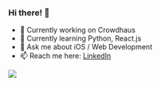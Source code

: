 ### Hi there! 👀
- 🔭 Currently working on Crowdhaus
- 🌱 Currently learning Python, React.js
- 💬 Ask me about iOS / Web Development
- 📫 Reach me here: [LinkedIn](https://www.linkedin.com/in/mitk8)

![](https://komarev.com/ghpvc/?username=andrey-mitko&color=52b788&style=for-the-badge)
<!--
**andrey-mitko/andrey-mitko** is a ✨ _special_ ✨ repository because its `README.md` (this file) appears on your GitHub profile.

Here are some ideas to get you started:

- 🔭 I’m currently working on ...
- 🌱 I’m currently learning ...
- 👯 I’m looking to collaborate on ...
- 🤔 I’m looking for help with ...
- 💬 Ask me about ...
- 📫 How to reach me: ...
- 😄 Pronouns: ...
- ⚡ Fun fact: ...
-->
